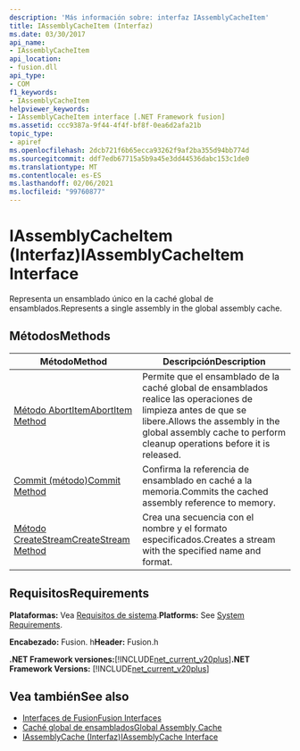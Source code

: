```yaml
---
description: 'Más información sobre: interfaz IAssemblyCacheItem'
title: IAssemblyCacheItem (Interfaz)
ms.date: 03/30/2017
api_name:
- IAssemblyCacheItem
api_location:
- fusion.dll
api_type:
- COM
f1_keywords:
- IAssemblyCacheItem
helpviewer_keywords:
- IAssemblyCacheItem interface [.NET Framework fusion]
ms.assetid: ccc9387a-9f44-4f4f-bf8f-0ea6d2afa21b
topic_type:
- apiref
ms.openlocfilehash: 2dcb721f6b65ecca93262f9af2ba355d94bb774d
ms.sourcegitcommit: ddf7edb67715a5b9a45e3dd44536dabc153c1de0
ms.translationtype: MT
ms.contentlocale: es-ES
ms.lasthandoff: 02/06/2021
ms.locfileid: "99760877"
---
```

# <a name="iassemblycacheitem-interface"></a><span data-ttu-id="f22b8-103">IAssemblyCacheItem (Interfaz)</span><span class="sxs-lookup"><span data-stu-id="f22b8-103">IAssemblyCacheItem Interface</span></span>

<span data-ttu-id="f22b8-104">Representa un ensamblado único en la caché global de ensamblados.</span><span class="sxs-lookup"><span data-stu-id="f22b8-104">Represents a single assembly in the global assembly cache.</span></span>  
  
## <a name="methods"></a><span data-ttu-id="f22b8-105">Métodos</span><span class="sxs-lookup"><span data-stu-id="f22b8-105">Methods</span></span>  
  
|<span data-ttu-id="f22b8-106">Método</span><span class="sxs-lookup"><span data-stu-id="f22b8-106">Method</span></span>|<span data-ttu-id="f22b8-107">Descripción</span><span class="sxs-lookup"><span data-stu-id="f22b8-107">Description</span></span>|  
|------------|-----------------|  
|[<span data-ttu-id="f22b8-108">Método AbortItem</span><span class="sxs-lookup"><span data-stu-id="f22b8-108">AbortItem Method</span></span>](iassemblycacheitem-abortitem-method.md)|<span data-ttu-id="f22b8-109">Permite que el ensamblado de la caché global de ensamblados realice las operaciones de limpieza antes de que se libere.</span><span class="sxs-lookup"><span data-stu-id="f22b8-109">Allows the assembly in the global assembly cache to perform cleanup operations before it is released.</span></span>|  
|[<span data-ttu-id="f22b8-110">Commit (método)</span><span class="sxs-lookup"><span data-stu-id="f22b8-110">Commit Method</span></span>](iassemblycacheitem-commit-method.md)|<span data-ttu-id="f22b8-111">Confirma la referencia de ensamblado en caché a la memoria.</span><span class="sxs-lookup"><span data-stu-id="f22b8-111">Commits the cached assembly reference to memory.</span></span>|  
|[<span data-ttu-id="f22b8-112">Método CreateStream</span><span class="sxs-lookup"><span data-stu-id="f22b8-112">CreateStream Method</span></span>](iassemblycacheitem-createstream-method.md)|<span data-ttu-id="f22b8-113">Crea una secuencia con el nombre y el formato especificados.</span><span class="sxs-lookup"><span data-stu-id="f22b8-113">Creates a stream with the specified name and format.</span></span>|  
  
## <a name="requirements"></a><span data-ttu-id="f22b8-114">Requisitos</span><span class="sxs-lookup"><span data-stu-id="f22b8-114">Requirements</span></span>  

 <span data-ttu-id="f22b8-115">**Plataformas:** Vea [Requisitos de sistema](../../get-started/system-requirements.md).</span><span class="sxs-lookup"><span data-stu-id="f22b8-115">**Platforms:** See [System Requirements](../../get-started/system-requirements.md).</span></span>  
  
 <span data-ttu-id="f22b8-116">**Encabezado:** Fusion. h</span><span class="sxs-lookup"><span data-stu-id="f22b8-116">**Header:** Fusion.h</span></span>  
  
 <span data-ttu-id="f22b8-117">**.NET Framework versiones:**[!INCLUDE[net_current_v20plus](../../../../includes/net-current-v20plus-md.md)]</span><span class="sxs-lookup"><span data-stu-id="f22b8-117">**.NET Framework Versions:** [!INCLUDE[net_current_v20plus](../../../../includes/net-current-v20plus-md.md)]</span></span>  
  
## <a name="see-also"></a><span data-ttu-id="f22b8-118">Vea también</span><span class="sxs-lookup"><span data-stu-id="f22b8-118">See also</span></span>

- [<span data-ttu-id="f22b8-119">Interfaces de Fusion</span><span class="sxs-lookup"><span data-stu-id="f22b8-119">Fusion Interfaces</span></span>](fusion-interfaces.md)
- [<span data-ttu-id="f22b8-120">Caché global de ensamblados</span><span class="sxs-lookup"><span data-stu-id="f22b8-120">Global Assembly Cache</span></span>](../../app-domains/gac.md)
- [<span data-ttu-id="f22b8-121">IAssemblyCache (Interfaz)</span><span class="sxs-lookup"><span data-stu-id="f22b8-121">IAssemblyCache Interface</span></span>](iassemblycache-interface.md)
